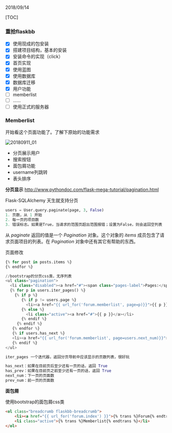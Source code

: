 2018/09/14

[TOC]

### 重拾flaskbb

- [x] 使用现成的包安装
- [x] 搭建项目结构，基本的安装
- [x] 安装命令的实现（click）
- [x] 首页实现
- [x] 使用蓝图
- [x] 使用数据库
- [x] 数据库迁移
- [x] 用户功能
- [ ] memberlist
- [ ] ......
- [ ] 使用正式的服务器

### Memberlist

开始看这个页面功能了。了解下原始的功能需求

![20180911_01](.\imgs\20180911_01.png)

* 分页展示用户
* 搜索按钮
* 面包屑功能
* username列跳转
* 表头排序



**分页显示**
http://www.pythondoc.com/flask-mega-tutorial/pagination.html

Flask-SQLAlchemy 天生就支持分页

```python
users = User.query.paginate(page, 3, False)
1. 页数，从 1 开始
2. 每一页的项目数
3. 错误标志。如果是True，当请求的范围页超出范围报错；设置为False，则会返回空列表
```

从 *paginate* 返回的值是一个 *Pagination* 对象。这个对象的 *items* 成员包含了请求页面项目的列表。在 *Pagination* 对象中还有其它有帮助的东西。

页面修改

```python
{% for post in posts.items %}
{% endfor %}

//bootstrap的分页css类，无序列表
<ul class="pagination">
  <li class="disabled"><a href="#"><span class="pages-label">Pages:</span></a></li>
  {% for p in users.iter_pages() %}
    {% if p %}
       {% if p != users.page %}
         <li><a href="{{ url_for('forum.memberlist', page=p)}}">{{ p }}</a></li>
       {% else %}
         <li class="active"><a href="#">{{ p }}</a></li>
       {% endif %}
     {% endif %}
   {% endfor %}
   {% if users.has_next %}
   <li><a href="{{ url_for('forum.memberlist', page=users.next_num)}}">&raquo;</a></li>
   {% endif %}
</ul>

iter_pages 一个迭代器，返回分页导航中应该显示的页数列表，很好玩

has_next：如果在目前页后至少还有一页的话，返回 True
has_prev：如果在目前页之前至少还有一页的话，返回 True
next_num：下一页的页面数
prev_num：前一页的页面数
```



**面包屑**

使用bootstrap的面包屑css类

```html
<ol class="breadcrumb flaskbb-breadcrumb">
    <li><a href="{{ url_for('forum.index') }}">{% trans %}Forum{% endtrans %}</a></li>
    <li class="active">{% trans %}Memberlist{% endtrans %}</li>
</ol>
```








